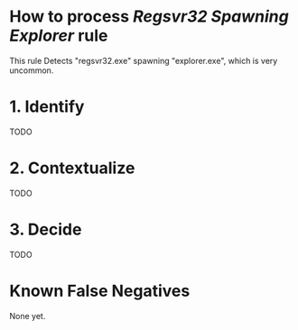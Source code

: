 # How to process *Regsvr32 Spawning Explorer* rule
This rule Detects "regsvr32.exe" spawning "explorer.exe", which is very uncommon.

# 1. Identify
TODO

# 2. Contextualize
TODO

# 3. Decide
TODO

# Known False Negatives
None yet.
